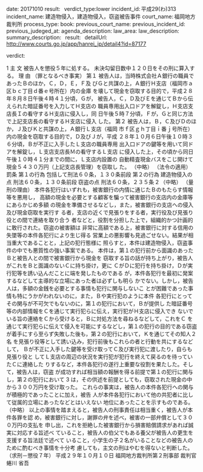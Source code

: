 
date: 20171010
result:  
verdict_type:lower
incident_id: 平成29(わ)313
incident_name: 建造物侵入，建造物侵入，窃盗被告事件
court_name: 福岡地方裁判所
process_type:
book: 
previous_court_name:
previous_incident_id:
previous_judeged_at:
agenda_description: 
law_area: 
law_description: 
summary_description:  
result:  
detailUrl: http://www.courts.go.jp/app/hanrei_jp/detail4?id=87177

verdict:

 1 
主          文 
被告人を懲役５年に処する。 
未決勾留日数中１２０日をその刑に算入する。 
理          由 
（罪となるべき事実） 
第１ 被告人は，当時株式会社Ａ銀行の職員であったＢのほか，Ｃ，Ｄ，Ｅ，Ｆ及
びＧと共謀の上，Ａ銀行Ｈ支店（福岡市ａ区ｂｃ丁目ｄ番ｅ号所在）内の金庫
を壊して現金を窃取する目的で，平成２８年８月８日午後４時４１分頃，Ｇが，
被告人，Ｃ，Ｄ及びＥを通じてＢから伝えられた暗証番号を入力してＨ支店の
職員専用出入口ドアを解錠し，Ｈ支店支店長Ｉの看守するＨ支店に侵入し，同
日午後５時７分頃，Ｆが，Ｇと同じ方法で上記支店長の看守するＨ支店に侵入
した。 
第２ 被告人は，Ｂ，Ｃ及びＤのほか，Ｊ及びＫと共謀の上，Ａ銀行Ｌ支店（福岡
市ｆ区ｇｈ丁目ｉ番ｊ号所在）内の現金を窃取する目的で，Ｄ及びＪが，平成
２８年１０月６日午後１０時３６分頃，Ｂが不正に入手したＬ支店の職員専用
出入口ドアの鍵等を用いて同ドアを解錠し，Ｌ支店支店長Ｍの看守するＬ支店
に侵入した上，その頃から同日午後１０時４１分までの間に，Ｌ支店内設置の
自動精査現金バスをこじ開けて現金５４３０万円（上記支店長管理）を窃取し
た。 
（中略） 
（法令の適用） 
罰条 
第１の行為    包括して刑法６０条，１３０条前段 
第２の行為 
建造物侵入の点 刑法６０条，１３０条前段 
窃盗の点    刑法６０条，２３５条 
 2 
（中略） 
（量刑の理由） 
本件各犯行はいずれも，被害銀行の内情に通じたＢのもたらす情報等を悪用し，
高額の現金を必要とする顧客を騙って被害銀行の支店内の金庫等にあらかじめ多額
の現金を準備させるなどし，また，被害銀行の支店への侵入及び現金窃取を実行す
る者，支店の近くで見張りをする者，実行役及び見張り役との間で連絡を取り合う
者などと，役割を分担した上で，組織的かつ計画的に敢行された。窃盗の被害額は
非常に高額である上，被害銀行に対する信用の失墜等の本件各犯行により生じ得る
営業上の悪影響も見過ごせない。結果が相当重大であることと，上記の犯行態様に
照らすと，本件は建造物侵入，窃盗事件の中でも悪質性の強い事案である。 
本件は，第１の犯行前から面識のあったＢと被告人との間で被害銀行から現金を
窃取する旨の話が持ち上がり，被告人がこれをＢと面識のないＣに持ち掛け，更に
ＣがＤに犯行を持ち掛け，Ｄが実行犯等を誘い込んだことに端を発したものである
が，本件各犯行を最初に発案するなどして主導的な立場にあった者は必ずしも明ら
かでない。しかし，被告人は，多額の金銭を必要とする事情も犯行に関与しないこ
とが困難であった事情も特にうかがわれないのに，また，Ｂや実行犯のように本件
各犯行にとってその関与が不可欠でもないのに，第１の犯行において，Ｂが提供し
た暗証番号等の内部情報をＣを通じて実行犯らに伝え，実行犯がＨ支店に侵入でき
ないでいる旨の連絡をＣから受けると，Ｂに対処方法を尋ねるなどして，これをＣ
を通じて実行犯らに伝えて侵入を可能にするなどし，第１の犯行の目的である窃盗
が着手にすら至らず失敗した後も，第２の犯行において，Ｋを通じてその知人２名
を見張り役等として誘い込み，犯行前後もこれらの者と行動を共にするなどして，
Ｂが不正に入手した鍵等を受け取ってＣ及び実行犯に渡したり，自らも見張り役と
してＬ支店の周辺の状況を実行犯が犯行を終えて戻るのを待っていたＣに連絡した
りするなど，本件各犯行の遂行上重要な役割を果たした。そして，被告人は，窃盗
が成功すれば相当額の報酬を得る前提で第１の犯行に関与し，第２の犯行において
 3 
は，その供述を前提としても，窃取された現金の中から３００万円を受け取った。
これらの事実は，被告人の本件各犯行への関与が積極的であったことに加え，被告
人が本件各犯行において他の共犯者に比して従属的立場にあったなどとはいえない
地位にあったことを示すものである。 
（中略） 
以上の事情を踏まえると，被告人の刑事責任は相当重く，被告人が本件各罪を認
め，被害銀行に対し，謝罪の弁を述べ，被害の一部弁償として３００万円の支払を
申し出，これを拒絶した被害銀行から損害賠償請求があれば誠実に対応する旨述べ
ていること，被告人の伯父でもある養父が被告人の更生を支援する旨法廷で述べて
いること，小学生の子２名がいることなどの被告人のために酌むべき事情を十分考
慮しても，主文の刑はやむを得ないと判断した。 
（求刑－懲役７年） 
平成２９年１０月１０日 
福岡地方裁判所第２刑事部 
裁判官  蜷川 省吾 

                    
